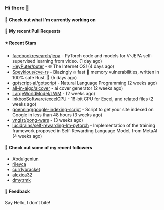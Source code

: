 ### Hi there 👋

#### 👷 Check out what I'm currently working on

#### 🔨 My recent Pull Requests


#### ⭐ Recent Stars

- [facebookresearch/jepa](https://github.com/facebookresearch/jepa) - PyTorch code and models for V-JEPA self-supervised learning from video. (1 day ago)
- [HeyPuter/puter](https://github.com/HeyPuter/puter) - 🌐 The Internet OS! (4 days ago)
- [Speykious/cve-rs](https://github.com/Speykious/cve-rs) - Blazingly 🔥 fast 🚀 memory vulnerabilities, written in 100% safe Rust. 🦀 (5 days ago)
- [gptscript-ai/gptscript](https://github.com/gptscript-ai/gptscript) - Natural Language Programming (2 weeks ago)
- [all-in-aigc/aicover](https://github.com/all-in-aigc/aicover) - ai cover generator (2 weeks ago)
- [LargeWorldModel/LWM](https://github.com/LargeWorldModel/LWM) -  (2 weeks ago)
- [InkboxSoftware/excelCPU](https://github.com/InkboxSoftware/excelCPU) - 16-bit CPU for Excel, and related files (2 weeks ago)
- [goenning/google-indexing-script](https://github.com/goenning/google-indexing-script) - Script to get your site indexed on Google in less than 48 hours (3 weeks ago)
- [vnglst/pong-wars](https://github.com/vnglst/pong-wars) -  (3 weeks ago)
- [lucidrains/self-rewarding-lm-pytorch](https://github.com/lucidrains/self-rewarding-lm-pytorch) - Implementation of the training framework proposed in Self-Rewarding Language Model, from MetaAI (4 weeks ago)

#### 👯 Check out some of my recent followers

- [Abdulgeniun](https://github.com/Abdulgeniun)
- [rileyca](https://github.com/rileyca)
- [currlybracket](https://github.com/currlybracket)
- [alexica32](https://github.com/alexica32)
- [dmytrmk](https://github.com/dmytrmk)

#### 💬 Feedback

Say Hello, I don't bite!